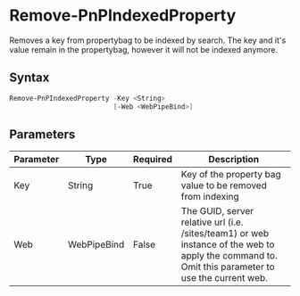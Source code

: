 # Remove-PnPIndexedProperty
Removes a key from propertybag to be indexed by search. The key and it's value remain in the propertybag, however it will not be indexed anymore.
## Syntax
```powershell
Remove-PnPIndexedProperty -Key <String>
                          [-Web <WebPipeBind>]
```


## Parameters
Parameter|Type|Required|Description
---------|----|--------|-----------
|Key|String|True|Key of the property bag value to be removed from indexing|
|Web|WebPipeBind|False|The GUID, server relative url (i.e. /sites/team1) or web instance of the web to apply the command to. Omit this parameter to use the current web.|
